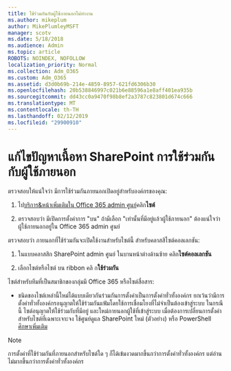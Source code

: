 ```yaml
---
title: ใช้ร่วมกันกับผู้ใช้ภายนอกไม่ทำงาน
ms.author: mikeplum
author: MikePlumleyMSFT
manager: scotv
ms.date: 5/18/2018
ms.audience: Admin
ms.topic: article
ROBOTS: NOINDEX, NOFOLLOW
localization_priority: Normal
ms.collection: Adm_O365
ms.custom: Adm_O365
ms.assetid: d3d0b69b-214e-4859-8957-621fd6306b30
ms.openlocfilehash: 20b538846997c021b6e88596a1e8aff401ea935b
ms.sourcegitcommit: dd43cc0a9470f98b8ef2a3787c823801d674c666
ms.translationtype: MT
ms.contentlocale: th-TH
ms.lasthandoff: 02/12/2019
ms.locfileid: "29900910"
---
```

# <a name="fix-problems-sharing-sharepoint-content-with-external-users"></a>แก้ไขปัญหาเนื้อหา SharePoint การใช้ร่วมกันกับผู้ใช้ภายนอก

ตรวจสอบให้แน่ใจว่า มีการใช้ร่วมกันภายนอกเปิดอยู่สำหรับองค์กรของคุณ:
  
1. ไป[บริการ&amp;หน้าเพิ่มเติมใน Office 365 admin ศูนย์](https://portal.office.com/adminportal/home#/Settings/ServicesAndAddIns)คลิก**ไซต์**
    
2. ตรวจสอบว่า มีเปิดการตั้งค่าการ "บน" ถ้ามีเลือก "เท่านั้นที่มีอยู่แล้วผู้ใช้ภายนอก" ต้องแน่ใจว่า ผู้ใช้ภายนอกอยู่ใน Office 365 admin ศูนย์
    
ตรวจสอบว่า ภายนอกที่ใช้ร่วมกันจะเปิดใช้งานสำหรับไซต์นี้ สำหรับคลาสสิไซต์คอลเลกชัน:
  
1. ในแบบคลาสสิก SharePoint admin ศูนย์ ในบานหน้าต่างด้านซ้าย คลิก**ไซต์คอลเลกชัน**
    
2. เลือกไซต์หรือไซต์ บน ribbon คลิ ก**ใช้ร่วมกัน**
    
ไซต์สำหรับทีมที่เป็นสมาชิกของกลุ่มมี Office 365 หรือไซต์สื่อสาร:
  
- ชนิดของไซต์เหล่านี้ใหม่ได้แบบเดียวกันร่วมกันการตั้งค่าเป็นการตั้งค่าทั่วทั้งองค์กร ยกเว้นว่ามีการตั้งค่าทั่วทั้งองค์กรอนุญาตให้ใช้ร่วมกันแฟ้มโดยใช้การเชื่อมโยงที่ไม่จำเป็นต้องเข้าสู่ระบบ ในกรณีนี้ ไซต์อนุญาตให้ใช้ร่วมกับที่มีอยู่ และใหม่ภายนอกผู้ใช้ที่เข้าสู่ระบบ เมื่อต้องการเปลี่ยนการตั้งค่าสำหรับไซต์ที่เฉพาะเจาะจง ใช้ศูนย์ดูแล SharePoint ใหม่ (ตัวอย่าง) หรือ PowerShell [ศึกษาเพิ่มเติม](https://go.microsoft.com/fwlink/?linkid=871863)
    
> [!NOTE]
> การตั้งค่าที่ใช้ร่วมกันที่ภายนอกสำหรับไซต์ใด ๆ ก็ได้เข้มงวดมากขึ้นกว่าการตั้งค่าทั่วทั้งองค์กร แต่อ่านไม่มากขึ้นกว่าการตั้งค่าทั่วทั้งองค์กร 
  

